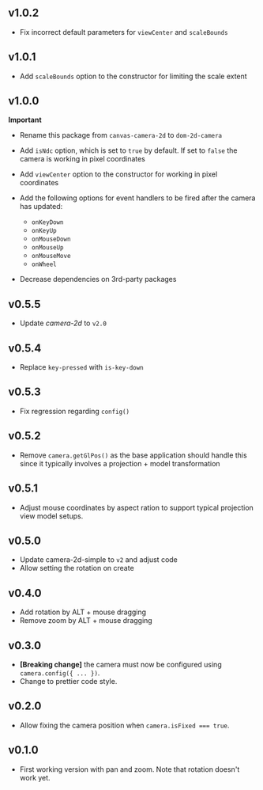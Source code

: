 ## v1.0.2

- Fix incorrect default parameters for `viewCenter` and `scaleBounds`

## v1.0.1

- Add `scaleBounds` option to the constructor for limiting the scale extent

## v1.0.0

**Important**

- Rename this package from `canvas-camera-2d` to `dom-2d-camera`

- Add `isNdc` option, which is set to `true` by default. If set to `false` the
  camera is working in pixel coordinates
- Add `viewCenter` option to the constructor for working in pixel coordinates
- Add the following options for event handlers to be fired after the camera has updated:
  - `onKeyDown`
  - `onKeyUp`
  - `onMouseDown`
  - `onMouseUp`
  - `onMouseMove`
  - `onWheel`
- Decrease dependencies on 3rd-party packages

## v0.5.5

- Update _camera-2d_ to `v2.0`

## v0.5.4

- Replace `key-pressed` with `is-key-down`

## v0.5.3

- Fix regression regarding `config()`

## v0.5.2

- Remove `camera.getGlPos()` as the base application should handle this since it typically involves a projection + model transformation

## v0.5.1

- Adjust mouse coordinates by aspect ration to support typical projection view model setups.

## v0.5.0

- Update camera-2d-simple to `v2` and adjust code
- Allow setting the rotation on create

## v0.4.0

- Add rotation by ALT + mouse dragging
- Remove zoom by ALT + mouse dragging

## v0.3.0

- **[Breaking change]** the camera must now be configured using `camera.config({ ... })`.
- Change to prettier code style.

## v0.2.0

- Allow fixing the camera position when `camera.isFixed === true`.

## v0.1.0

- First working version with pan and zoom. Note that rotation doesn't work yet.
